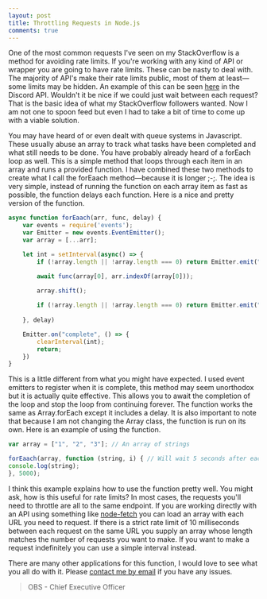 ```yaml
---
layout: post
title: Throttling Requests in Node.js
comments: true
---
```


One of the most common requests I've seen on my StackOverflow is a method for avoiding rate limits. If you're working with any kind of API or wrapper you are going to have rate limits. These can be nasty to deal with. The majority of API's make their rate limits public, most of them at least—some limits may be hidden. An example of this can be seen [here](https://discord.com/developers/docs/topics/rate-limits) in the Discord API. Wouldn't it be nice if we could just wait between each request? That is the basic idea of what my StackOverflow followers wanted. Now I am not one to spoon feed but even I had to take a bit of time to come up with a viable solution. 

You may have heard of or even dealt with queue systems in Javascript. These usually abuse an array to track what tasks have been completed and what still needs to be done. You have probably already heard of a forEach loop as well. This is a simple method that loops through each item in an array and runs a provided function. I have combined these two methods to create what I call the forEaach method—because it is longer ;-;. The idea is very simple, instead of running the function on each array item as fast as possible, the function delays each function. Here is a nice and pretty version of the function.
```js
async function forEaach(arr, func, delay) {
	var events = require('events');
	var Emitter = new events.EventEmitter();
	var array = [...arr];

	let int = setInterval(async() => {
		if (!array.length || !array.length === 0) return Emitter.emit("complete");

		await func(array[0], arr.indexOf(array[0]));

		array.shift();
		
        if (!array.length || !array.length === 0) return Emitter.emit("complete");
	
    }, delay)

	Emitter.on("complete", () => {
		clearInterval(int);
		return;
	})
}
```
This is a little different from what you might have expected. I used event emitters to register when it is complete, this method may seem unorthodox but it is actually quite effective. This allows you to await the completion of the loop and stop the loop from continuing forever. The function works the same as Array.forEach except it includes a delay. It is also important to note that because I am not changing the Array class, the function is run on its own. Here is an example of using the function.
```js
var array = ["1", "2", "3"]; // An array of strings

forEaach(array, function (string, i) { // Will wait 5 seconds after each string is logged.
console.log(string);
}, 5000);
```
I think this example explains how to use the function pretty well. You might ask, how is this useful for rate limits? In most cases, the requests you'll need to throttle are all to the same endpoint. If you are working directly with an API using something like [node-fetch](https://www.npmjs.com/package/node-fetch) you can load an array with each URL you need to request. If there is a strict rate limit of 10 milliseconds between each request on the same URL you supply an array whose length matches the number of requests you want to make. If you want to make a request indefinitely you can use a simple interval instead.

There are many other applications for this function, I would love to see what you all do with it. Please [contact me by email](mailto:obs@obs.wtf) if you have any issues.


> OBS - Chief Executive Officer